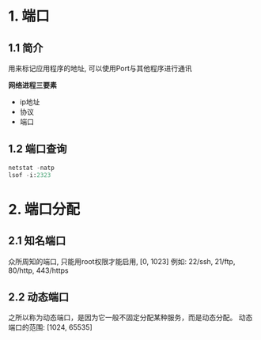 # 1. 端口

## 1.1 简介

用来标记应用程序的地址, 可以使用Port与其他程序进行通讯

**网络进程三要素**

* ip地址
* 协议
* 端口

## 1.2 端口查询

```python
netstat -natp
lsof -i:2323
```
# 2. 端口分配
## 2.1 知名端口
众所周知的端口, 只能用root权限才能启用, [0, 1023]
例如: 22/ssh, 21/ftp, 80/http, 443/https
## 2.2 动态端口
之所以称为动态端口，是因为它一般不固定分配某种服务，而是动态分配。
动态端口的范围: [1024, 65535]
